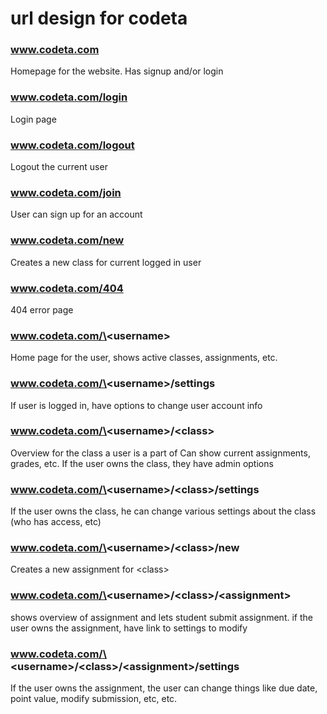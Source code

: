 url design for codeta
=====================

### www.codeta.com

Homepage for the website. Has signup and/or login

### www.codeta.com/login

Login page

### www.codeta.com/logout

Logout the current user

### www.codeta.com/join

User can sign up for an account

### www.codeta.com/new

Creates a new class for current logged in user

### www.codeta.com/404

404 error page

### www.codeta.com/\<username\>

Home page for the user, shows active classes, assignments, etc.

### www.codeta.com/\<username\>/settings

If user is logged in, have options to change user account info

### www.codeta.com/\<username\>/\<class\>

Overview for the class a user is a part of
Can show current assignments, grades, etc. 
If the user owns the class, they have admin options

### www.codeta.com/\<username\>/\<class\>/settings

If the user owns the class, he can change various settings about the class
(who has access, etc)

### www.codeta.com/\<username\>/\<class\>/new

Creates a new assignment for \<class\>

### www.codeta.com/\<username\>/\<class\>/\<assignment\>

shows overview of assignment and lets student submit assignment.
if the user owns the assignment, have link to settings to modify

### www.codeta.com/\<username\>/\<class\>/\<assignment\>/settings

If the user owns the assignment, the user can change things like
due date, point value, modify submission, etc, etc.
